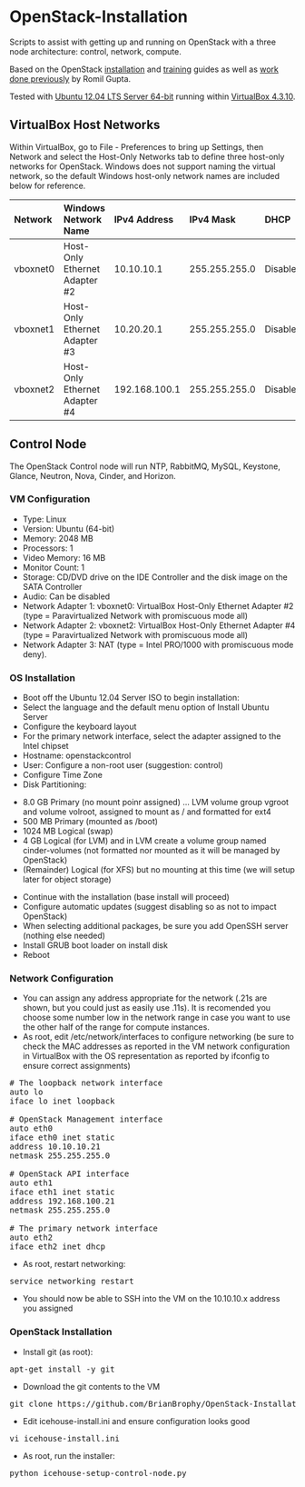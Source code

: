# OpenStack-Installation
Scripts to assist with getting up and running on OpenStack with a three node architecture: control, network, compute.

Based on the OpenStack [installation](http://docs.openstack.org/icehouse/install-guide/install/apt/content/) and [training](http://docs.openstack.org/training-guides/content/) guides as well as [work done previously](https://github.com/romilgupta/openstack-icehouse-scripts) by Romil Gupta.

Tested with [Ubuntu 12.04 LTS Server 64-bit](http://releases.ubuntu.com/precise/ubuntu-12.04.4-server-amd64.iso) running within [VirtualBox 4.3.10](https://www.virtualbox.org/wiki/Downloads).


## VirtualBox Host Networks
Within VirtualBox, go to File - Preferences to bring up Settings, then Network and select the Host-Only Networks tab to define three host-only networks for OpenStack.  Windows does not support naming the virtual network, so the default Windows host-only network names are included below for reference.

| Network        | Windows Network Name           | IPv4 Address           | IPv4 Mask      | DHCP |  
|:-------------- |:------------------------------ |:---------------------- |:-------------- |:---------|  
| vboxnet0       | Host-Only Ethernet Adapter #2  | 10.10.10.1             | 255.255.255.0  | Disabled |
| vboxnet1       | Host-Only Ethernet Adapter #3  | 10.20.20.1             | 255.255.255.0  | Disabled |
| vboxnet2       | Host-Only Ethernet Adapter #4  | 192.168.100.1          | 255.255.255.0  | Disabled |


## Control Node
The OpenStack Control node will run NTP, RabbitMQ, MySQL, Keystone, Glance, Neutron, Nova, Cinder, and Horizon.

### VM Configuration
- Type: Linux
- Version: Ubuntu (64-bit)
- Memory: 2048 MB
- Processors: 1
- Video Memory: 16 MB
- Monitor Count: 1
- Storage: CD/DVD drive on the IDE Controller and the disk image on the SATA Controller
- Audio: Can be disabled
- Network Adapter 1: vboxnet0: VirtualBox Host-Only Ethernet Adapter #2 (type = Paravirtualized Network with promiscuous mode all)
- Network Adapter 2: vboxnet2: VirtualBox Host-Only Ethernet Adapter #4 (type = Paravirtualized Network with promiscuous mode all)
- Network Adapter 3: NAT (type = Intel PRO/1000 with promiscuous mode deny).


### OS Installation
- Boot off the Ubuntu 12.04 Server ISO to begin installation:
- Select the language and the default menu option of Install Ubuntu Server
- Configure the keyboard layout
- For the primary network interface, select the adapter assigned to the Intel chipset
- Hostname: openstackcontrol
- User: Configure a non-root user (suggestion: control)
- Configure Time Zone
- Disk Partitioning:
 * 8.0 GB Primary (no mount poinr assigned) ... LVM volume group vgroot and volume volroot, assigned to mount as / and formatted for ext4
 * 500 MB Primary (mounted as /boot)
 * 1024 MB Logical (swap)
 * 4 GB Logical (for LVM) and in LVM create a volume group named cinder-volumes (not formatted nor mounted as it will be managed by OpenStack)
 * (Remainder) Logical (for XFS) but no mounting at this time (we will setup later for object storage)
- Continue with the installation (base install will proceed)
- Configure automatic updates (suggest disabling so as not to impact OpenStack)
- When selecting additional packages, be sure you add OpenSSH server (nothing else needed)
- Install GRUB boot loader on install disk
- Reboot


### Network Configuration
- You can assign any address appropriate for the network (.21s are shown, but you could just as easily use .11s).  It is recomended you choose some number low in the network range in case you want to use the other half of the range for compute instances.
- As root, edit /etc/network/interfaces to configure networking (be sure to check the MAC addresses as reported in the VM network configuration in VirtualBox with the OS representation as reported by ifconfig to ensure correct assignments)

<pre>
# The loopback network interface
auto lo
iface lo inet loopback

# OpenStack Management interface
auto eth0
iface eth0 inet static
address 10.10.10.21
netmask 255.255.255.0

# OpenStack API interface
auto eth1
iface eth1 inet static
address 192.168.100.21
netmask 255.255.255.0

# The primary network interface
auto eth2
iface eth2 inet dhcp
</pre>

- As root, restart networking: 

<pre>service networking restart</pre>

- You should now be able to SSH into the VM on the 10.10.10.x address you assigned


### OpenStack Installation
- Install git (as root): 

<pre>apt-get install -y git</pre>

- Download the git contents to the VM

<pre>git clone https://github.com/BrianBrophy/OpenStack-Installation.git</pre>

- Edit icehouse-install.ini and ensure configuration looks good

<pre>vi icehouse-install.ini</pre>

- As root, run the installer:

<pre>python icehouse-setup-control-node.py</pre>
